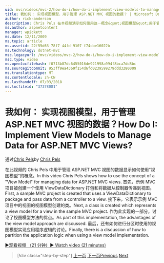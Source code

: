 ```yaml
---
uid: mvc/videos/mvc-2/how-do-i/how-do-i-implement-view-models-to-manage-data-for-aspnet-mvc-views
title: 我如何： 实现视图模型，用于管理 ASP.NET MVC 视图的数据？ | Microsoft Docs
author: rick-anderson
description: Chris Pels 在本视频演示如何使用这一概念&quot;视图模型&quot;用于管理 ASP.NET MVC 视图的数据。 首先，示例 MVC 项目是凭据...
ms.author: aspnetcontent
manager: wpickett
ms.date: 12/11/2009
ms.topic: article
ms.assetid: 22f55d63-78f7-44fd-9107-f74cbe16022b
ms.technology: dotnet-mvc
msc.legacyurl: /mvc/videos/mvc-2/how-do-i/how-do-i-implement-view-models-to-manage-data-for-aspnet-mvc-views
msc.type: video
ms.openlocfilehash: f0713b87dc6455016de921998a994f8bca7dd8bc
ms.sourcegitcommit: 953ff9ea4369f154d6fd0239599279ddd3280009
ms.translationtype: MT
ms.contentlocale: zh-CN
ms.lasthandoff: 07/03/2018
ms.locfileid: "37378081"
---
```

<a name="how-do-i-implement-view--models-to-manage-data-for-aspnet-mvc-views"></a><span data-ttu-id="a6a2f-105">我如何： 实现视图模型，用于管理 ASP.NET MVC 视图的数据？</span><span class="sxs-lookup"><span data-stu-id="a6a2f-105">How Do I: Implement View  Models to Manage Data for ASP.NET MVC Views?</span></span>
====================
<span data-ttu-id="a6a2f-106">通过[Chris Pels](https://twitter.com/chrispels)</span><span class="sxs-lookup"><span data-stu-id="a6a2f-106">by [Chris Pels](https://twitter.com/chrispels)</span></span>

<span data-ttu-id="a6a2f-107">在此视频的 Chris Pels 中用于管理 ASP.NET MVC 视图的数据显示如何使用"视图模型"的概念。</span><span class="sxs-lookup"><span data-stu-id="a6a2f-107">In this video Chris Pels shows how to use the concept of a "View Model" for managing data for ASP.NET MVC views.</span></span> <span data-ttu-id="a6a2f-108">首先，示例 MVC 项目被创建一个使用 ViewDataDictionary 打包和将数据从控制器传递到视图。</span><span class="sxs-lookup"><span data-stu-id="a6a2f-108">First, a sample MVC project is created that uses a ViewDataDictionary to package and pass data from a controller to a view.</span></span> <span data-ttu-id="a6a2f-109">接下来，它表示示例 MVC 项目中的视图的视图模型创建的类。</span><span class="sxs-lookup"><span data-stu-id="a6a2f-109">Next, a class is created which represents a view model for a view in the sample MVC project.</span></span> <span data-ttu-id="a6a2f-110">作为此实现的一部分，讨论了视图模型方法的优点。</span><span class="sxs-lookup"><span data-stu-id="a6a2f-110">As part of this implementation, the advantages of the view model approach are discussed.</span></span> <span data-ttu-id="a6a2f-111">最后，还有如何进行分区时使用的视图模型实现应用程序逻辑的讨论。</span><span class="sxs-lookup"><span data-stu-id="a6a2f-111">Finally, there is a discussion of how to partition the application logic when using a view model implementation.</span></span>

[<span data-ttu-id="a6a2f-112">&#9654;观看视频 （21 分钟）</span><span class="sxs-lookup"><span data-stu-id="a6a2f-112">&#9654; Watch video (21 minutes)</span></span>](https://channel9.msdn.com/Blogs/ASP-NET-Site-Videos/how-do-i-implement-view-models-to-manage-data-for-aspnet-mvc-views)

> [!div class="step-by-step"]
> <span data-ttu-id="a6a2f-113">[上一页](how-do-i-work-with-data-in-aspnet-mvc-partial-views.md)
> [下一页](how-do-i-create-a-custom-html-helper-for-an-mvc-application.md)</span><span class="sxs-lookup"><span data-stu-id="a6a2f-113">[Previous](how-do-i-work-with-data-in-aspnet-mvc-partial-views.md)
[Next](how-do-i-create-a-custom-html-helper-for-an-mvc-application.md)</span></span>
